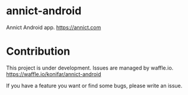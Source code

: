 # annict-android
Annict Android app. https://annict.com



# Contribution
This project is under development. Issues are managed by waffle.io. https://waffle.io/konifar/annict-android

If you have a feature you want or find some bugs, please write an issue.
